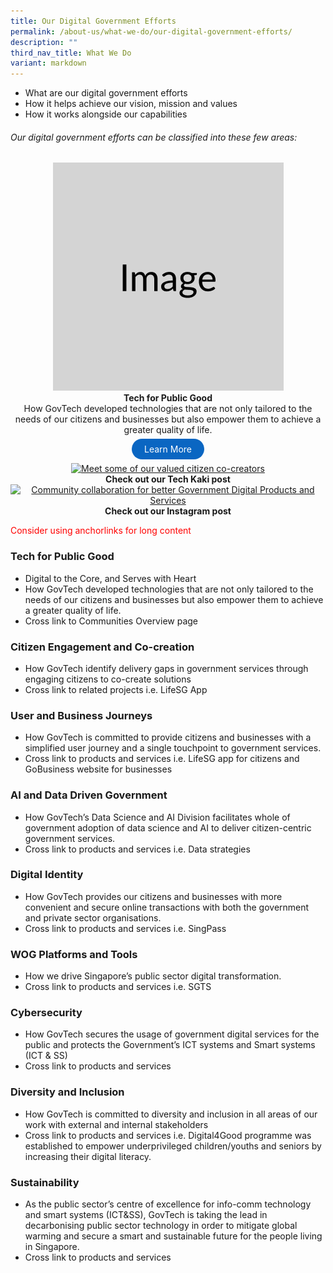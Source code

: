 ```yaml
---
title: Our Digital Government Efforts
permalink: /about-us/what-we-do/our-digital-government-efforts/
description: ""
third_nav_title: What We Do
variant: markdown
---
```

* What are our digital government efforts
* How it helps achieve our vision, mission and values
* How it works alongside our capabilities
###### Our digital government efforts can be classified into these few areas:
<div class="row">
  <div style="text-align: center" class="col">
    <a target="_blank" href="https://www.tech.gov.sg/singapore-digital-government-journey/tech-for-public-good/">	 	    
      <img alt="Co-creating with citizens around Singapore" src="/images/Placeholders/Screenshot_2023_11_10_at_12_20_50_PM.png"></a><br>
    <figcaption><b>Tech for Public Good</b></figcaption>
		<div> How GovTech developed technologies that are not only tailored to the needs of our citizens and businesses but also empower them to achieve a greater quality of life. <br>

<a href="https://www.tech.gov.sg/singapore-digital-government-journey/tech-for-public-goods" target="\_blank" style="background-color: #0A66C2; color: white; text-decoration: none; border-radius: 100px; padding-left: 20px; padding-right: 20px; padding-top:8px; padding-bottom:8px">Learn More</a> </div>
  </div>

  <div style="text-align: center" class="col">
    <a target="_blank" href="https://www.facebook.com/TechKaki/posts/pfbid05CLFCjYrVJipZ9C23HhXHMZgwcfsXK7TCsUviqch44PtdJK4yu9DYHLhr396yWzHl">		  
      <img alt="Meet some of our valued citizen co-creators" src="https://d33wubrfki0l68.cloudfront.net/9a550108499957ea68b2e9d446028f63c81feb95/0d9c6/images/gt7-02c.jpg"></a>
    <figcaption><b>Check out our Tech Kaki post</b></figcaption>
  </div>
	
  <div style="text-align: center" class="col">
    <a target="_blank" href="https://www.instagram.com/p/Cx-Kx6TurYx/?utm_source=ig_web_copy_link&amp;igshid=MzRlODBiNWFlZA==">	 	  
      <img alt="Community collaboration for better Government Digital Products and Services" src="https://d33wubrfki0l68.cloudfront.net/aaf26aba6eb6b912b0cbe414c840a067b8a4ca25/871b8/images/gt7-03c.jpg"></a>
    <figcaption><b>Check out our Instagram post</b></figcaption>
  </div>
</div>

<font color="red"> Consider using anchorlinks for long content </font>
### Tech for Public Good
* Digital to the Core, and Serves with Heart
* How GovTech developed technologies that are not only tailored to the needs of our citizens and businesses but also empower them to achieve a greater quality of life.
* Cross link to Communities Overview page

### Citizen Engagement and Co-creation
* How GovTech identify delivery gaps in government services through engaging citizens to co-create solutions
* Cross link to related projects i.e. LifeSG App

### User and Business Journeys
* How GovTech is committed to provide citizens and businesses with a simplified user journey and a single touchpoint to government services.
* Cross link to products and services i.e. LifeSG app for citizens and GoBusiness website for businesses

### AI and Data Driven Government
* How GovTech’s Data Science and AI Division facilitates whole of government adoption of data science and AI to deliver citizen-centric government services.
* Cross link to products and services i.e. Data strategies

### Digital Identity
*  How GovTech provides our citizens and businesses with more convenient and secure online transactions with both the government and private sector organisations.
* Cross link to products and services i.e. SingPass

### WOG Platforms and Tools
* How we drive Singapore’s public sector digital transformation. 
* Cross link to products and services i.e. SGTS

### Cybersecurity
* How GovTech secures the usage of government digital services for the public and protects the Government’s ICT systems and Smart systems (ICT &amp; SS)
* Cross link to products and services

### Diversity and Inclusion
* How GovTech is committed to diversity and inclusion in all areas of our work with external and internal stakeholders
* Cross link to products and services i.e. Digital4Good programme was established to empower underprivileged children/youths and seniors by increasing their digital literacy.

### Sustainability
* As the public sector’s centre of excellence for info-comm technology and smart systems (ICT&amp;SS), GovTech is taking the lead in decarbonising public sector technology in order to mitigate global warming and secure a smart and sustainable future for the people living in Singapore.
* Cross link to products and services